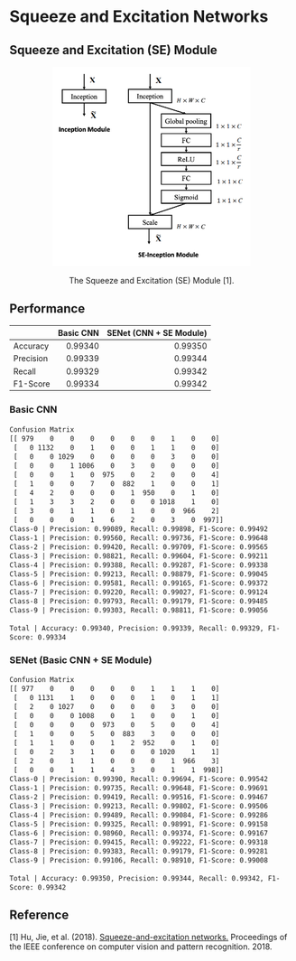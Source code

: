 Squeeze and Excitation Networks
=====

## Squeeze and Excitation (SE) Module
<div align="center">
  <img src="./figures/semodule.png" width="350">  
  <p>The Squeeze and Excitation (SE) Module [1].</p>
</div>

## Performance

| |Basic CNN|SENet (CNN + SE Module)|
|:---|---:|---:|
|Accuracy|0.99340|0.99350|
|Precision|0.99339|0.99344|
|Recall|0.99329|0.99342|
|F1-Score|0.99334|0.99342|

### Basic CNN
```
Confusion Matrix
[[ 979    0    0    0    0    0    0    1    0    0]
 [   0 1132    0    1    0    0    1    1    0    0]
 [   0    0 1029    0    0    0    0    3    0    0]
 [   0    0    1 1006    0    3    0    0    0    0]
 [   0    0    1    0  975    0    2    0    0    4]
 [   1    0    0    7    0  882    1    0    0    1]
 [   4    2    0    0    0    1  950    0    1    0]
 [   1    3    3    2    0    0    0 1018    1    0]
 [   3    0    1    1    0    1    0    0  966    2]
 [   0    0    0    1    6    2    0    3    0  997]]
Class-0 | Precision: 0.99089, Recall: 0.99898, F1-Score: 0.99492
Class-1 | Precision: 0.99560, Recall: 0.99736, F1-Score: 0.99648
Class-2 | Precision: 0.99420, Recall: 0.99709, F1-Score: 0.99565
Class-3 | Precision: 0.98821, Recall: 0.99604, F1-Score: 0.99211
Class-4 | Precision: 0.99388, Recall: 0.99287, F1-Score: 0.99338
Class-5 | Precision: 0.99213, Recall: 0.98879, F1-Score: 0.99045
Class-6 | Precision: 0.99581, Recall: 0.99165, F1-Score: 0.99372
Class-7 | Precision: 0.99220, Recall: 0.99027, F1-Score: 0.99124
Class-8 | Precision: 0.99793, Recall: 0.99179, F1-Score: 0.99485
Class-9 | Precision: 0.99303, Recall: 0.98811, F1-Score: 0.99056

Total | Accuracy: 0.99340, Precision: 0.99339, Recall: 0.99329, F1-Score: 0.99334
```

### SENet (Basic CNN + SE Module)
```
Confusion Matrix
[[ 977    0    0    0    0    0    1    1    1    0]
 [   0 1131    1    0    0    0    1    0    1    1]
 [   2    0 1027    0    0    0    0    3    0    0]
 [   0    0    0 1008    0    1    0    0    1    0]
 [   0    0    0    0  973    0    5    0    0    4]
 [   1    0    0    5    0  883    3    0    0    0]
 [   1    1    0    0    1    2  952    0    1    0]
 [   0    2    3    1    0    0    0 1020    1    1]
 [   2    0    1    1    0    0    0    1  966    3]
 [   0    0    1    1    4    3    0    1    1  998]]
Class-0 | Precision: 0.99390, Recall: 0.99694, F1-Score: 0.99542
Class-1 | Precision: 0.99735, Recall: 0.99648, F1-Score: 0.99691
Class-2 | Precision: 0.99419, Recall: 0.99516, F1-Score: 0.99467
Class-3 | Precision: 0.99213, Recall: 0.99802, F1-Score: 0.99506
Class-4 | Precision: 0.99489, Recall: 0.99084, F1-Score: 0.99286
Class-5 | Precision: 0.99325, Recall: 0.98991, F1-Score: 0.99158
Class-6 | Precision: 0.98960, Recall: 0.99374, F1-Score: 0.99167
Class-7 | Precision: 0.99415, Recall: 0.99222, F1-Score: 0.99318
Class-8 | Precision: 0.99383, Recall: 0.99179, F1-Score: 0.99281
Class-9 | Precision: 0.99106, Recall: 0.98910, F1-Score: 0.99008

Total | Accuracy: 0.99350, Precision: 0.99344, Recall: 0.99342, F1-Score: 0.99342
```

## Reference
[1] Hu, Jie, et al. (2018). <a href="https://arxiv.org/abs/1709.01507">Squeeze-and-excitation networks.</a> Proceedings of the IEEE conference on computer vision and pattern recognition. 2018.
